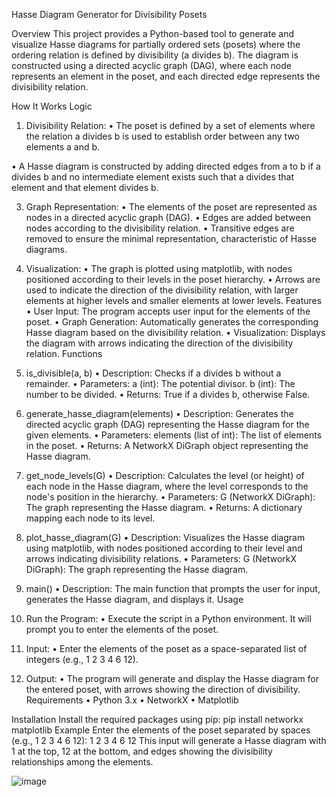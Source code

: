 Hasse Diagram Generator for Divisibility Posets

Overview
This project provides a Python-based tool to generate and visualize Hasse diagrams for partially ordered sets (posets) where the ordering relation is defined by divisibility (a divides b). The diagram is constructed using a directed acyclic graph (DAG), where each node represents an element in the poset, and each directed edge represents the divisibility relation.

How It Works
Logic
1.	Divisibility Relation:
•	The poset is defined by a set of elements where the relation a divides b is used to establish order between any two elements a and b.

•	A Hasse diagram is constructed by adding directed edges from a to b if a divides b and no intermediate element exists such that a divides that element and that element divides b.

3.	Graph Representation:
•	The elements of the poset are represented as nodes in a directed acyclic graph (DAG).
•	Edges are added between nodes according to the divisibility relation.
•	Transitive edges are removed to ensure the minimal representation, characteristic of Hasse diagrams.

4.	Visualization:
•	The graph is plotted using matplotlib, with nodes positioned according to their levels in the poset hierarchy.
•	Arrows are used to indicate the direction of the divisibility relation, with larger elements at higher levels and smaller elements at lower levels.
Features
•	User Input: The program accepts user input for the elements of the poset.
•	Graph Generation: Automatically generates the corresponding Hasse diagram based on the divisibility relation.
•	Visualization: Displays the diagram with arrows indicating the direction of the divisibility relation.
Functions
1.	 is_divisible(a, b)
•	Description: Checks if a divides b without a remainder.
•	Parameters:
   a (int): The potential divisor.
   b (int): The number to be divided.
•	Returns: True if a divides b, otherwise False.

2.	 generate_hasse_diagram(elements)
•	Description: Generates the directed acyclic graph (DAG) representing the Hasse diagram for the given elements.
•	Parameters:
      elements (list of int): The list of elements in the poset.
•	Returns: A NetworkX DiGraph object representing the Hasse diagram.


3.	 get_node_levels(G)
•	Description: Calculates the level (or height) of each node in the Hasse diagram, where the level corresponds to the node's position in the hierarchy.
•	Parameters:
     G (NetworkX DiGraph): The graph representing the Hasse diagram.
•	Returns: A dictionary mapping each node to its level.

4.	plot_hasse_diagram(G)
•	Description: Visualizes the Hasse diagram using matplotlib, with nodes positioned according to their level and arrows indicating divisibility relations.
•	Parameters:
    G (NetworkX DiGraph): The graph representing the Hasse diagram.


5.	main()
•	Description: The main function that prompts the user for input, generates the Hasse diagram, and displays it.
Usage
1.	Run the Program:
•	Execute the script in a Python environment. It will prompt you to enter the elements of the poset.

2.	Input:
•	Enter the elements of the poset as a space-separated list of integers (e.g., 1 2 3 4 6 12).
3.	Output:
•	The program will generate and display the Hasse diagram for the entered poset, with arrows showing the direction of divisibility.
Requirements
•	Python 3.x
•	NetworkX
•	Matplotlib

Installation
Install the required packages using pip:
 pip install networkx matplotlib
Example
Enter the elements of the poset separated by spaces (e.g., 1 2 3 4 6 12): 1 2 3 4 6 12
This input will generate a Hasse diagram with 1 at the top, 12 at the bottom, and edges showing the divisibility relationships among the elements.
 
![image](https://github.com/user-attachments/assets/9ee1ef82-285d-4354-af80-1b3c8e87d8ed)
